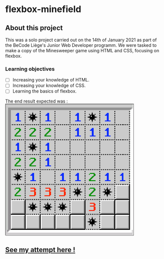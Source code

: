 # flexbox-minefield

## About this project

This was a solo project carried out on the 14th of January 2021 as part of the BeCode Liège's Junior Web Developer programm. We were tasked to make a copy of the Minesweeper game using HTML and CSS, focusing on flexbox.

### Learning objectives

- [ ] Increasing your knowledge of HTML.
- [ ] Increasing your knowledge of CSS.
- [ ] Learning the basics of flexbox.

The end result expected was : 
<br>
![image](images/end-result.png)

## [See my attempt here !](https://charlottemoureau.github.io/flexbox-minefield/)
